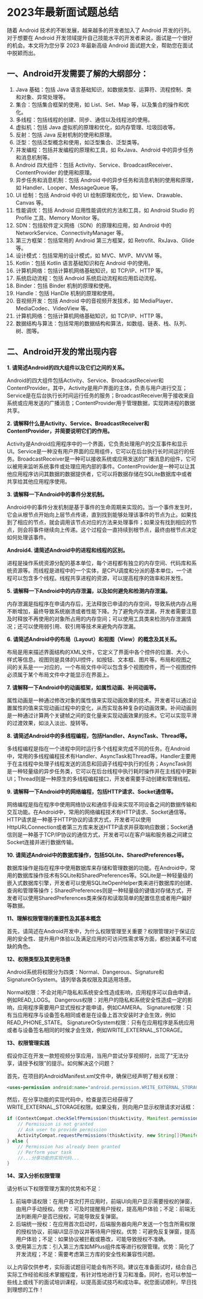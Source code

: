 # 2023年最新面试题总结

随着 Android 技术的不断发展，越来越多的开发者加入了 Android 开发的行列。对于想要在 Android 开发领域提升自己技能水平的开发者来说，面试是一个很好的机会。本文将为您分享 2023 年最新高级 Android 面试题大全，帮助您在面试中脱颖而出。

## 一、Android开发需要了解的大纲部分：

1. Java 基础：包括 Java 语言基础知识，如数据类型、运算符、流程控制、类和对象、异常处理等。
2. 集合：包括集合框架的使用，如 List、Set、Map 等，以及集合的操作和优化。
3. 多线程：包括线程的创建、同步、通信以及线程池的使用。
4. 虚拟机：包括 Java 虚拟机的原理和优化，如内存管理、垃圾回收等。
5. 反射：包括 Java 反射机制的使用和原理。
6. 泛型：包括泛型概念和使用，如泛型集合、泛型类等。
7. 并发编程：包括并发编程的原理和工具，如 RxJava、Android 中的异步任务和消息机制等。
8. Android 四大组件：包括 Activity、Service、BroadcastReceiver、ContentProvider 的使用和原理。
9. 异步任务和消息机制：包括 Android 中的异步任务和消息机制的使用和原理，如 Handler、Looper、MessageQueue 等。
10. UI 绘制：包括 Android 中的 UI 绘制原理和优化，如 View、Drawable、Canvas 等。
11. 性能调优：包括 Android 应用性能调优的方法和工具，如 Android Studio 的 Profile 工具、Memory Monitor 等。
12. SDN：包括软件定义网络（SDN）的原理和应用，如 Android 中的 NetworkService、ConnectivityManager 等。
13. 第三方框架：包括常用的 Android 第三方框架，如 Retrofit、RxJava、Glide 等。
14. 设计模式：包括常用的设计模式，如 MVC、MVP、MVVM 等。
15. Kotlin：包括 Kotlin 语言基础知识和在 Android 中的使用。
16. 计算机网络：包括计算机网络基础知识，如 TCP/IP、HTTP 等。
17. 系统启动流程：包括 Android 系统启动流程和应用启动流程。
18. Binder：包括 Binder 机制的原理和使用。
19. Handle：包括 HanDle 机制的原理和使用。
20. 音视频开发：包括 Android 中的音视频开发技术，如 MediaPlayer、MediaCodec、VideoView 等。
21. 计算机网络：包括计算机网络基础知识，如 TCP/IP、HTTP 等。
22. 数据结构与算法：包括常用的数据结构和算法，如数组、链表、栈、队列、树、图等。


## 二、Android开发的常出现内容

**1. 请简述Android的四大组件以及它们之间的关系。**

Android的四大组件包括Activity、Service、BroadcastReceiver和ContentProvider。其中，Activity是用户界面的主体，负责与用户进行交互；Service是在后台执行长时间运行任务的服务；BroadcastReceiver用于接收来自系统或应用发送的广播消息；ContentProvider用于管理数据，实现跨进程的数据共享。

**2. 请解释什么是Activity、Service、BroadcastReceiver和ContentProvider，并简要说明它们的作用。**

Activity是Android应用程序中的一个界面，它负责处理用户的交互事件和显示UI。Service是一种没有用户界面的应用组件，它可以在后台执行长时间运行的任务。BroadcastReceiver是一种可以接收系统或应用发送的广播消息的组件，它可以被用来监听系统事件或处理应用内部的事件。ContentProvider是一种可以让其他应用程序访问其数据的数据提供者，它可以将数据存储在SQLite数据库中或者共享给其他应用程序使用。

**3. 请解释一下Android中的事件分发机制。**

Android中的事件分发机制是基于事件的生命周期来实现的。当一个事件发生时，它会从根节点开始向上层节点传递，直到找到能够处理该事件的节点为止。如果找到了相应的节点，就会调用该节点对应的方法来处理事件；如果没有找到相应的节点，则会将事件继续向上传递。这个过程会一直持续到根节点，最终由根节点决定如何处理该事件。

**Android4. 请简述Android中的进程和线程的区别。**

进程是操作系统资源分配的基本单位，每个进程都有独立的内存空间、代码库和系统资源等。而线程是进程中的一个实体，是CPU调度和分派的基本单位，一个进程可以包含多个线程。线程共享进程的资源，可以提高程序的效率和并发性。

**5. 请解释一下Android中的内存泄漏，以及如何避免和检测内存泄漏。**

内存泄漏是指程序在申请内存后，无法释放已申请的内存空间，导致系统内存占用不断增加，最终导致系统崩溃或者性能下降。为了避免内存泄漏，开发者需要注意及时释放不再使用的对象所占用的内存空间；可以使用工具类来检测内存泄漏情况；还可以使用弱引用、软引用等技术来避免内存泄漏。

**6. 请简述Android中的布局（Layout）和视图（View）的概念及其关系。**

布局是用来描述界面结构的XML文件，它定义了界面中各个控件的位置、大小、样式等信息。视图则是具体的UI控件，如按钮、文本框、图片等。布局和视图之间的关系是一一对应的，一个布局文件中可以包含多个视图控件，而一个视图控件必须属于某个布局文件中才能显示在界面上。

**7. 请解释一下Android中的动画框架，如属性动画、补间动画等。**

属性动画是一种通过修改对象的属性值来实现动画效果的技术。开发者可以通过设置属性的值来实现动画过程中的变化，从而实现各种复杂的动画效果。补间动画则是一种通过计算两个关键帧之间的变化量来实现动画效果的技术。它可以实现平滑的过渡效果，如淡入淡出、旋转等。

**8. 请简述Android中的多线程编程，包括Handler、AsyncTask、Thread等。**

多线程编程是指在一个进程中同时运行多个线程来完成不同的任务。在Android中，常用的多线程编程技术有Handler、AsyncTask和Thread等。Handler主要用于在主线程中处理子线程发送的消息和回调子线程中执行的任务；AsyncTask则是一种轻量级的异步任务类，它可以在后台线程中执行耗时操作并在主线程中更新UI；Thread则是一种原生的多线程编程接口，开发者需要手动创建和管理线程。

**9. 请解释一下Android中的网络编程，包括HTTP请求、Socket通信等。**

网络编程是指在程序中使用网络协议和通信手段来实现不同设备之间的数据传输和交互功能。在Android中，常用的网络编程技术有HTTP请求、Socket通信等。HTTP请求是一种基于HTTP协议的请求方式，开发者可以使用HttpURLConnection或者第三方库来发送HTTP请求并获取响应数据；Socket通信则是一种基于TCP/IP协议的通信方式，开发者可以在客户端和服务器之间建立Socket连接并进行数据传输。

**10. 请简述Android中的数据库操作，包括SQLite、SharedPreferences等。**

数据库操作是指在程序中使用数据库来存储和管理数据的功能。在Android中，常用的数据库操作技术有SQLite和SharedPreferences等。SQLite是一种轻量级的嵌入式数据库引擎，开发者可以使用SQLiteOpenHelper类来进行数据库的创建、查询和管理等操作；SharedPreferences则是一种轻量级的键值对存储方式，开发者可以使用SharedPreferences类来保存和读取简单的配置信息或者用户偏好等数据。



**11、理解权限管理的重要性及其基本概念**

首先，请简述在Android开发中，为什么权限管理至关重要？权限管理对于保证应用的安全性、提升用户体验以及满足应用的可访问性需求等方面，都扮演着不可或缺的角色。

**12、权限类型及其使用场景**

Android系统将权限分为四类：Normal、Dangerous、Signature和SignatureOrSystem。请列举各类权限及其适用场景。

Normal权限：不会对用户隐私和系统安全性造成影响，应用程序可以自由申请，例如READ_LOGS。
Dangerous权限：对用户的隐私和系统安全性造成一定的影响，应用程序需要用户显式授权才能申请，例如CAMERA。
Signature权限：只有当应用程序与设备签名相同或者是在设备上首次安装时才会生效，例如READ_PHONE_STATE。
SignatureOrSystem权限：只有在应用程序是系统应用或者与设备签名相同的时候才会生效，例如WRITE_EXTERNAL_STORAGE。

**13、权限管理实践**

假设你正在开发一款短视频分享应用，当用户尝试分享视频时，出现了“无法分享，请授予权限”的提示。如何解决这个问题？

首先，在项目的AndroidManifest.xml文件中，确保已经声明了相关权限：


```xml
<uses-permission android:name="android.permission.WRITE_EXTERNAL_STORAGE" />
```
然后，在分享功能的实现代码中，检查是否已经获得了WRITE_EXTERNAL_STORAGE权限。如果没有，则向用户显示权限请求对话框：


```java
if (ContextCompat.checkSelfPermission(thisActivity, Manifest.permission.WRITE_EXTERNAL_STORAGE) != PackageManager.PERMISSION_GRANTED) {
    // Permission is not granted
    // Ask user to provide permission
    ActivityCompat.requestPermissions(thisActivity, new String[]{Manifest.permission.WRITE_EXTERNAL_STORAGE}, PERMISSION_REQUEST_CODE);
} else {
    // Permission has already been granted
    // Perform your task
    //...分享功能的实现代码...
}
```
**14、深入分析权限管理**

请分析以下权限管理方案的优势和不足：

1. 前端申请权限：在用户首次打开应用时，前端UI向用户显示需要授权的弹窗，由用户手动授权。优势：可及时提醒用户授权，提高用户体验；不足：前端无法判断用户是否已授权，可能导致反复弹窗。
2. 后端统一授权：在应用首次启动时，后端服务器向用户发送一个包含所需权限的授权协议，前端UI显示协议并等待用户授权。优势：可避免反复弹窗，提高用户体验；不足：如果协议被拦截或篡改，可能导致授权不准确。
3. 使用第三方库：引入第三方库如MPlus组件库等进行权限管理。优势：简化了开发流程；不足：需要考虑第三方库的安全性和兼容性问题。


以上内容仅供参考，实际面试题目可能会有所不同。建议在准备面试时，结合自己实际工作经验和技术掌握程度，有针对性地进行复习和准备。同时，也可以参加一些线上或线下的面试培训课程，以提高面试技巧和成功率。祝您面试顺利，早日找到理想的工作！


